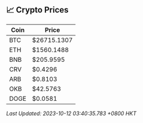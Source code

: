 ## 📈 Crypto Prices

| Coin | Price |
| ---- | ----- |
| BTC | $26715.1307 |
| ETH | $1560.1488 |
| BNB | $205.9595 |
| CRV | $0.4296 |
| ARB | $0.8103 |
| OKB | $42.5763 |
| DOGE | $0.0581 |

_Last Updated: 2023-10-12 03:40:35.783 +0800 HKT_